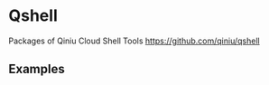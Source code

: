 # Qshell
Packages of Qiniu Cloud Shell Tools https://github.com/qiniu/qshell


## Examples

```bash



```
